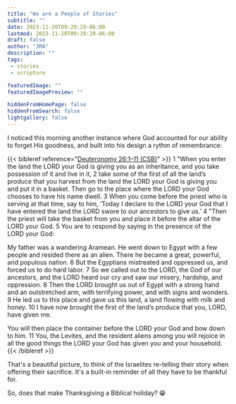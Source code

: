 ```yaml
---
title: "We are a People of Stories"
subtitle: ""
date: 2023-11-20T09:29:29-06:00
lastmod: 2023-11-20T09:29:29-06:00
draft: false
author: "JMA"
description: ""
tags: 
 - stories
 - scripture

featuredImage: ""
featuredImagePreview: ""

hiddenFromHomePage: false
hiddenFromSearch: false
lightgallery: false
---
```


I noticed this morning another instance where God accounted for our ability to forget His goodness, and built into his design a rythm of remembrance:

<!--more-->

{{< bibleref reference="[Deuteronomy 26:1–11 (CSB)](https://biblia.com/books/csb/Deuteronomy26.1–11)" >}}
1 "When you enter the land the LORD your God is giving you as an inheritance, and you take possession of it and live in it, 2 take some of the first of all the land’s produce that you harvest from the land the LORD your God is giving you and put it in a basket. Then go to the place where the LORD your God chooses to have his name dwell. 3 When you come before the priest who is serving at that time, say to him, ‘Today I declare to the LORD your God that I have entered the land the LORD swore to our ancestors to give us.’ 
4 "Then the priest will take the basket from you and place it before the altar of the LORD your God. 5 You are to respond by saying in the presence of the LORD your God: 

My father was a wandering Aramean. He went down to Egypt with a few people and resided there as an alien. There he became a great, powerful, and populous nation. 6 But the Egyptians mistreated and oppressed us, and forced us to do hard labor. 7 So we called out to the LORD, the God of our ancestors, and the LORD heard our cry and saw our misery, hardship, and oppression. 8 Then the LORD brought us out of Egypt with a strong hand and an outstretched arm, with terrifying power, and with signs and wonders. 9 He led us to this place and gave us this land, a land flowing with milk and honey. 10 I have now brought the first of the land’s produce that you, LORD, have given me. 

You will then place the container before the LORD your God and bow down to him. 11 You, the Levites, and the resident aliens among you will rejoice in all the good things the LORD your God has given you and your household. 
{{< /bibleref >}}

That's a beautiful picture, to think of the Israelites re-telling their story when offering their sacrifice. It's a built-in reminder of all they have to be thankful for.

So, does that make Thanksgiving a Biblical holiday? 😁
